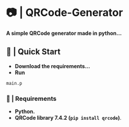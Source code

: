 # 📷 | QRCode-Generator
**A simple QRCode generator made in python...**
## 🚀 | Quick Start
+ **Download the requirements...**
+ **Run**
```bash
main.p
```
### 📝 | Requirements
+ **Python.**
+ **QRCode library 7.4.2 (```pip install qrcode```)**.
